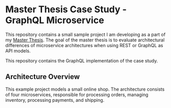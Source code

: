 # Master Thesis Case Study - GraphQL Microservice

This repository contains a small sample project I am developing as a part of my
[Master Thesis](https://cloud.florianbeetz.de/s/6pbS45PAQxt7ep4/download).
The goal of the master thesis is to evaluate architectural differences of microservice architectures when using REST or
GraphQL as API models.

This repository contains the GraphQL implementation of the case study.

## Architecture Overview

This example project models a small online shop. 
The architecture consists of four microservices, responsible for processing orders, managing inventory, processing
payments, and shipping.
